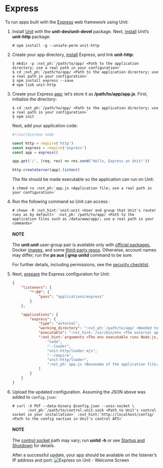 # Express

To run apps built with the [Express](https://expressjs.com) web framework
using Unit:

1. Install [Unit](../installation.md#installation-precomp-pkgs) with the
   **unit-dev/unit-devel** package.  Next, [install](../installation.md#installation-nodejs-package) Unit’s **unit-http** package:
   ```console
   # npm install -g --unsafe-perm unit-http
   ```
2. Create your app directory, [install](https://expressjs.com/en/starter/installing.html) Express, and link
   **unit-http**:
   ```console
   $ mkdir -p :nxt_ph:`/path/to/app/ <Path to the application directory; use a real path in your configuration>`
   $ cd :nxt_ph:`/path/to/app/ <Path to the application directory; use a real path in your configuration>`
   $ npm install express --save
   # npm link unit-http
   ```
3. Create your Express [app](https://expressjs.com/en/starter/hello-world.html); let’s store it as
   **/path/to/app/app.js**.  First, initialize the directory:
   ```console
   $ cd :nxt_ph:`/path/to/app/ <Path to the application directory; use a real path in your configuration>`
   $ npm init
   ```

   Next, add your application code:
   ```javascript
   #!/usr/bin/env node

   const http = require('http')
   const express = require('express')
   const app = express()

   app.get('/', (req, res) => res.send('Hello, Express on Unit!'))

   http.createServer(app).listen()
   ```

   The file should be made executable so the application can run on Unit:
   ```console
   $ chmod +x :nxt_ph:`app.js <Application file; use a real path in your configuration>`
   ```
4. Run the following command so Unit can access :
   ```console
   # chown -R :nxt_hint:`unit:unit <User and group that Unit's router runs as by default>` :nxt_ph:`/path/to/app/ <Path to the application files such as /data/www/app/; use a real path in your commands>`
   ```

   #### NOTE
   The **unit:unit** user-group pair is available only with [official
   packages](../installation.md#installation-precomp-pkgs), Docker [images](../installation.md#installation-docker), and some [third-party repos](../installation.md#installation-community-repos).  Otherwise, account names may differ; run
   the **ps aux | grep unitd** command to be sure.

   For further details, including permissions, see the [security checklist](security.md#security-apps).
5. Next, [prepare](../configuration.md#configuration-nodejs) the Express configuration for
   Unit:
   ```json
   {
       "listeners": {
           "*:80": {
               "pass": "applications/express"
           }
       },

       "applications": {
           "express": {
               "type": "external",
               "working_directory": ":nxt_ph:`/path/to/app/ <Needed to use the installed NPM modules; use a real path in your configuration>`",
               "executable": ":nxt_hint:`/usr/bin/env <The external app type allows to run arbitrary executables, provided they establish communication with Unit>`",
               ":nxt_hint:`arguments <The env executable runs Node.js, supplying Unit's loader module and your app code as arguments>`": [
                   "node",
                   "--loader",
                   "unit-http/loader.mjs",
                   "--require",
                   "unit-http/loader",
                   ":nxt_ph:`app.js <Basename of the application file; be sure to make it executable>`"
               ]
           }
       }
   }
   ```
6. Upload the updated configuration.  Assuming the JSON above was added to
   `config.json`:
   ```console
   # curl -X PUT --data-binary @config.json --unix-socket \
          :nxt_ph:`/path/to/control.unit.sock <Path to Unit's control socket in your installation>` :nxt_hint:`http://localhost/config/ <Path to the config section in Unit's control API>`
   ```

   #### NOTE
   The [control socket](../controlapi.md#configuration-socket) path may vary; run
   **unitd -h** or see [Startup and Shutdown](source.md#source-startup) for details.

   After a successful update, your app should be available on the listener’s IP
   address and port:
   ![Express on Unit - Welcome Screen](images/express.png)
